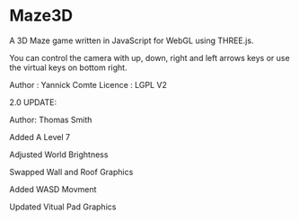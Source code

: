 Maze3D
======

A 3D Maze game written in JavaScript for WebGL using THREE.js.

You can control the camera with up, down, right and left arrows keys or use the virtual keys on bottom right.

Author : Yannick Comte
Licence : LGPL V2


2.0 UPDATE:

Author: Thomas Smith

Added A Level 7

Adjusted World Brightness

Swapped Wall and Roof Graphics

Added WASD Movment

Updated Vitual Pad Graphics
